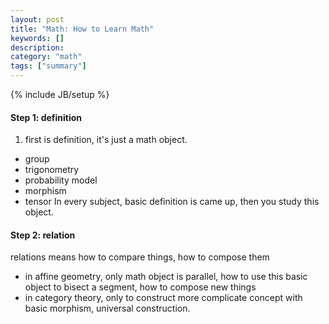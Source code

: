 ```yaml
---
layout: post
title: "Math: How to Learn Math"
keywords: []
description: 
category: "math"
tags: ["summary"]
---
```

{% include JB/setup %}

#### Step 1: definition
1. first is definition, it's just a math object. 
- group
- trigonometry
- probability model
- morphism
- tensor
In every subject, basic definition is came up, then you study this object.

#### Step 2: relation

relations means how to compare things, how to compose them

- in affine geometry, only math object is parallel, how to use this basic object
  to bisect a segment, how to compose new things
- in category theory, only to construct more complicate concept with basic
  morphism, universal construction.







